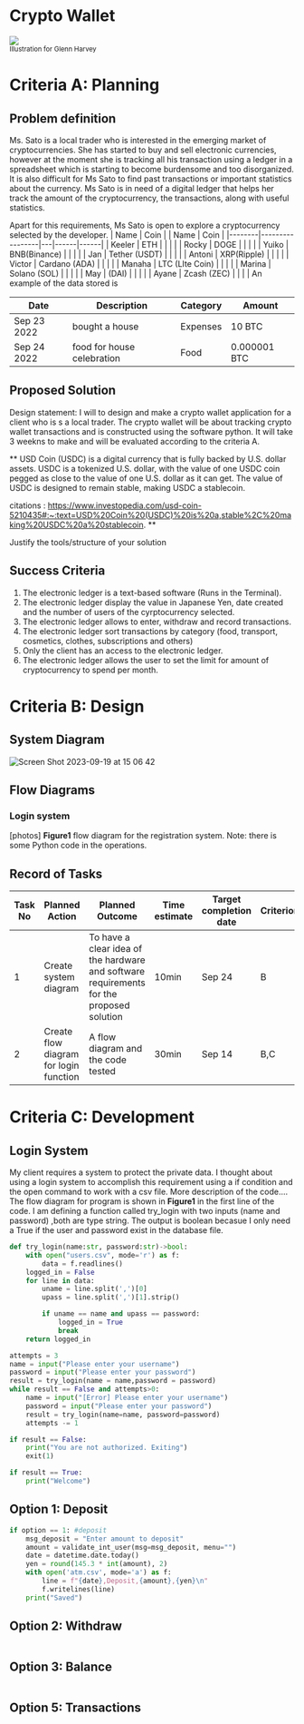 # Crypto Wallet

![](22ROOSE-master768.gif)  
<sub>Illustration for Glenn Harvey</sub>

# Criteria A: Planning

## Problem definition

Ms. Sato is a local trader who is interested in the emerging market of cryptocurrencies. She has started to buy and sell electronic currencies, however at the moment she is tracking all his transaction using a ledger in a spreadsheet which is starting to become burdensome and too disorganized. It is also difficult for Ms Sato to find past transactions or important statistics about the currency. Ms Sato is in need of a digital ledger that helps her track the amount of the cryptocurrency, the transactions, along with useful statistics. 

Apart for this requirements, Ms Sato is open to explore a cryptocurrency selected by the developer.
| Name   | Coin            |   | Name | Coin |
|--------|-----------------|---|------|------|
| Keeler | ETH             |   |      |      |
| Rocky  | DOGE            |   |      |      |
| Yuiko  | BNB(Binance)    |   |      |      |
| Jan    | Tether (USDT)   |   |      |      |
| Antoni | XRP(Ripple)     |   |      |      |
| Victor | Cardano (ADA)   |   |      |      |
| Manaha | LTC (LIte Coin) |   |      |      |
| Marina | Solano (SOL)    |   |      |      |
| May    | (DAI)           |   |      |      |
| Ayane  | Zcash (ZEC)     |   |      |      |
An example of the data stored is 

| Date | Description | Category | Amount  |
|------|-------------|----------|---------|
| Sep 23 2022 | bought a house | Expenses | 10 BTC |
| Sep 24 2022 | food for house celebration | Food | 0.000001 BTC |


## Proposed Solution

Design statement:
I will to design and make a crypto wallet application for a client who is s a local trader. The crypto wallet will be about tracking crypto wallet transactions and is constructed using the software python. It will take 3 weekns to make and will be evaluated according to the criteria A.

** USD Coin (USDC) is a digital currency that is fully backed by U.S. dollar assets. USDC is a tokenized U.S. dollar, with the value of one USDC coin pegged as close to the value of one U.S. dollar as it can get. The value of USDC is designed to remain stable, making USDC a stablecoin. 

citations : https://www.investopedia.com/usd-coin-5210435#:~:text=USD%20Coin%20(USDC)%20is%20a,stable%2C%20making%20USDC%20a%20stablecoin. **

Justify the tools/structure of your solution

## Success Criteria
1. The electronic ledger is a text-based software (Runs in the Terminal).
2. The electronic ledger display the value in Japanese Yen, date created and the number of users of the cyrptocurrency selected.
3. The electronic ledger allows to enter, withdraw and record transactions.
4. The electronic ledger sort transactions by category (food, transport, cosmetics, clothes, subscriptions and others)
5. Only the client has an access to the electronic ledger.
6. The electronic ledger allows the user to set the limit for amount of cryptocurrency to spend per month. 

# Criteria B: Design

## System Diagram

<img width="max" alt="Screen Shot 2023-09-19 at 15 06 42" src="https://github.com/hasmhib/unit1-2024/assets/142870448/35abb31c-b136-4325-9a51-f2c0c5f0d038">



## Flow Diagrams
### Login system
[photos]
**Figure1** flow diagram for the registration system. Note: there is some Python code in the operations. 

## Record of Tasks
| Task No | Planned Action                         | Planned Outcome                                                                          | Time estimate | Target completion date | Criterion |
|---------|----------------------------------------|------------------------------------------------------------------------------------------|---------------|------------------------|-----------|
| 1       | Create system diagram                  | To have a clear idea of the hardware and software requirements for the proposed solution | 10min         | Sep 24                 | B         |
| 2       | Create flow diagram for login function | A flow diagram and the code tested                                                       | 30min         | Sep 14                 | B,C       |

# Criteria C: Development

## Login System
My client requires a system to protect the private data. I thought about using a login system to accomplish this requirement using a if condition and the open command to work with a csv file. More description of the code....
The flow diagram for program is shown in **Figure1** in the first line of the code. I am defining a function called try_login with two inputs (name and password) ,both are type string. The output is boolean becasue I only need a True if the user and password exist in the database file. 

```.py
def try_login(name:str, password:str)->bool:
    with open("users.csv", mode='r') as f:
        data = f.readlines()
    logged_in = False
    for line in data:
        uname = line.split(',')[0]
        upass = line.split(',')[1].strip()

        if uname == name and upass == password:
            logged_in = True
            break
    return logged_in

attempts = 3
name = input("Please enter your username")
password = input("Please enter your password")
result = try_login(name = name,password = password)
while result == False and attempts>0:
    name = input("[Error] Please enter your username")
    password = input("Please enter your password")
    result = try_login(name=name, password=password)
    attempts -= 1

if result == False:
    print("You are not authorized. Exiting")
    exit(1)

if result == True:
    print("Welcome")
```

## Option 1: Deposit

```.py
if option == 1: #deposit
    msg_deposit = "Enter amount to deposit"
    amount = validate_int_user(msg=msg_deposit, menu="")
    date = datetime.date.today()
    yen = round(145.3 * int(amount), 2)
    with open('atm.csv', mode='a') as f:
        line = f"{date},Deposit,{amount},{yen}\n"
        f.writelines(line)
    print("Saved")
```

## Option 2: Withdraw
```.py
```

## Option 3: Balance
```.py
```

## Option 5: Transactions
```.py
```
